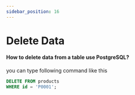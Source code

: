 ```yaml
---
sidebar_position: 16
---
```


# Delete Data

#### How to delete data from a table use PostgreSQL?

you can type following command like this

```sql
DELETE FROM products
WHERE id = 'P0001';
```